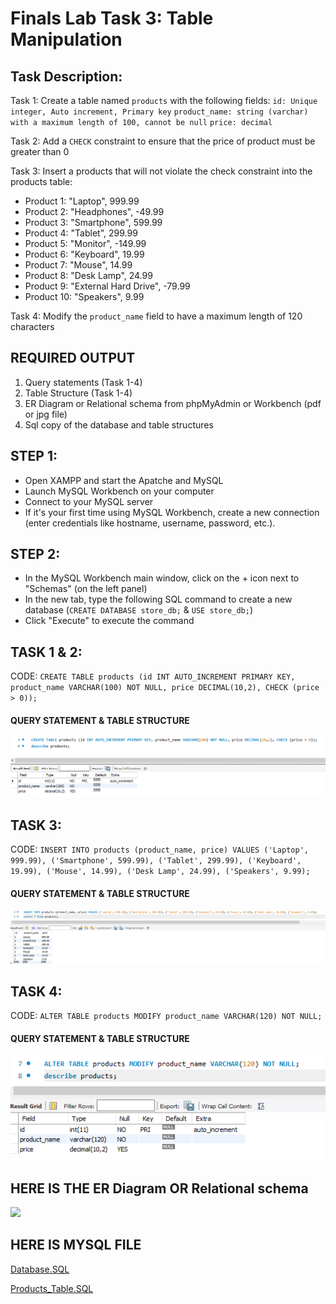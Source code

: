 # Finals Lab Task 3: Table Manipulation

## Task Description:
Task 1: Create a table named `products` with the following fields:
`id: Unique integer, Auto increment, Primary key`
`product_name: string (varchar) with a maximum length of 100, cannot be null`
`price: decimal`

Task 2: Add a `CHECK` constraint to ensure that the price of product must be greater than 0

Task 3: Insert a products that will not violate the check constraint into the products table:
* Product 1: "Laptop", 999.99
* Product 2: "Headphones", -49.99
* Product 3: "Smartphone", 599.99
* Product 4: "Tablet", 299.99
* Product 5: "Monitor", -149.99
* Product 6: "Keyboard", 19.99
* Product 7: "Mouse", 14.99
* Product 8: "Desk Lamp", 24.99
* Product 9: "External Hard Drive", -79.99
* Product 10: "Speakers", 9.99

Task 4: Modify the `product_name` field to have a maximum length of 120 characters

## REQUIRED OUTPUT
1. Query statements (Task 1-4)
2. Table Structure (Task 1-4)
3. ER Diagram or Relational schema from phpMyAdmin or Workbench (pdf or jpg file)
4. Sql copy of the database and table structures

## STEP 1:
- Open XAMPP and start the Apatche and MySQL
- Launch MySQL Workbench on your computer
- Connect to your MySQL server
- If it's your first time using MySQL Workbench, create a new connection (enter credentials like hostname, username, password, etc.).

## STEP 2:
- In the MySQL Workbench main window, click on the + icon next to "Schemas" (on the left panel)
- In the new tab, type the following SQL command to create a new database (`CREATE DATABASE store_db;` & `USE store_db;`)
- Click "Execute" to execute the command

## TASK 1 & 2:
CODE: `CREATE TABLE products (id INT AUTO_INCREMENT PRIMARY KEY, product_name VARCHAR(100) NOT NULL, price DECIMAL(10,2), CHECK (price > 0));`
#### QUERY STATEMENT & TABLE STRUCTURE
![products_table](image/FTASK3.1.2.png)

## TASK 3:
CODE: `INSERT INTO products (product_name, price) VALUES ('Laptop', 999.99), ('Smartphone', 599.99), ('Tablet', 299.99), ('Keyboard', 19.99), ('Mouse', 14.99), ('Desk Lamp', 24.99), ('Speakers', 9.99);`
#### QUERY STATEMENT & TABLE STRUCTURE
![products_table](image/ftask3.3.png)

## TASK 4:
CODE: `ALTER TABLE products MODIFY product_name VARCHAR(120) NOT NULL;`
#### QUERY STATEMENT & TABLE STRUCTURE
![products_table](image/ftask3.4.png)

## HERE IS THE ER Diagram OR Relational schema
![](ftask%203%20ERD.png)


## HERE IS MYSQL FILE
 [Database.SQL](file/view.htm#L5)
 
 [Products_Table.SQL](file/store_db_products.sql)
